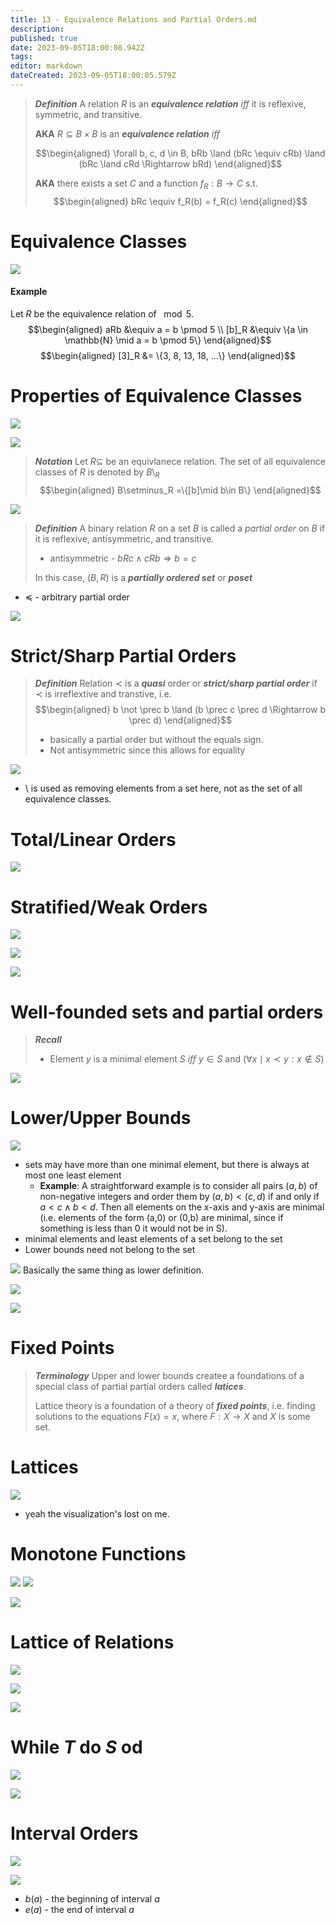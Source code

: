 ```yaml
---
title: 13 - Equivalence Relations and Partial Orders.md
description: 
published: true
date: 2023-09-05T18:00:08.942Z
tags: 
editor: markdown
dateCreated: 2023-09-05T18:00:05.579Z
---
```


> ***Definition***
> A relation $R$ is an ***equivalence relation*** *iff* it is reflexive, symmetric, and transitive. 
> 
> **AKA**
> $R \subseteq B \times B$ is an ***equivalence relation*** *iff*
> 
> $$\begin{aligned}
>     \forall b, c, d \in B, bRb \land (bRc \equiv cRb) \land (bRc \land cRd \Rightarrow bRd)
> \end{aligned}$$
> 
> **AKA**
> there exists a set $C$ and a function $f_R: B \to C$ s.t.
> $$\begin{aligned}
>     bRc \equiv f_R(b) = f_R(c)
> \end{aligned}$$

# Equivalence Classes
![](/images/20221206160852.png)

#### Example
Let $R$ be the equivalence relation of $\mod 5$.
$$\begin{aligned}
    aRb &\equiv a = b \pmod 5 \\
    [b]_R  &\equiv \{a \in \mathbb{N} \mid a = b \pmod 5\}
\end{aligned}$$
$$\begin{aligned}
    [3]_R &= \{3, 8, 13, 18, ...\}
\end{aligned}$$

# Properties of Equivalence Classes
![](/images/20221206161258.png)

![](/images/20221206161924.png)

> ***Notation***
> Let $R \subseteq$ be an equivlanece relation. The set of all equivalence classes of $R$ is denoted by $B\setminus_R$
> $$\begin{aligned}
>     B\setminus_R =\{[b]\mid b\in B\}
> \end{aligned}$$

![](/images/20221206163056.png)

> ***Definition***
> A binary relation $R$ on a set $B$ is called a *partial order* on $B$ if it is reflexive, antisymmetric, and transitive.
> - antisymmetric - $bRc \land cRb \Rightarrow b = c$
> 
> In this case, $(B, R)$ is a ***partially ordered set*** or ***poset***
- $\preceq$ - arbitrary partial order

![](/images/20221206164057.png)

# Strict/Sharp Partial Orders
> ***Definition***
> Relation $\prec$ is a ***quasi*** order or ***strict/sharp partial order*** if $\prec$ is irreflextive and transtive, i.e.
> $$\begin{aligned}
>     b \not \prec b \land (b \prec c \prec d \Rightarrow b \prec d)
> \end{aligned}$$
> - basically a partial order but without the equals sign. 
> - Not antisymmetric since this allows for equality

![](/images/20221206172700.png)
- $\setminus$ is used as removing elements from a set here, not as the set of all equivalence classes.

# Total/Linear Orders
![](/images/20221206164455.png)

# Stratified/Weak Orders
![](/images/20221206164807.png)

![](/images/20221206170049.png)

![](/images/20221206182553.png)


# Well-founded sets and partial orders
> ***Recall***
> - Element $y$ is a minimal element $S$ *iff* $y \in S$ and $(\forall x \mid x \prec y: x \not \in S)$

![](/images/20221206183052.png)

# Lower/Upper Bounds
![](/images/20221206183726.png)
- sets may have more than one minimal element, but there is always at most one least element
    - **Example**: A straightforward example is to consider all pairs $(a,b)$ of non-negative integers and order them by $(a,b) < (c,d)$ if and only if $a<c \land b<d$. Then all elements on the x-axis and y-axis are minimal (i.e. elements of the form (a,0) or (0,b) are minimal, since if something is less than 0 it would not be in S).
- minimal elements and least elements of a set belong to the set
- Lower bounds need not belong to the set

![](/images/20221206185255.png)
Basically the same thing as lower definition.

![](/images/20221206185703.png)

![](/images/20221206185725.png)

# Fixed Points
> ***Terminology***
> Upper and lower bounds createe a foundations of a special class of partial partial orders called ***latices***.
> 
> Lattice theory is a foundation of a theory of ***fixed points***, i.e. finding solutions to the equations $F(x) = x$, where $F: X \to X$ and $X$ is some set.

# Lattices
![](/images/20221206190339.png)
- yeah the visualization's lost on me.

# Monotone Functions
![](/images/20221206203543.png)
![](/images/20221206203559.png)

![](/images/20221206211628.png)

# Lattice of Relations
![](/images/20221206212209.png)

![](/images/20221206212301.png)

![](/images/20221206212434.png)

# While $T$ do $S$ od
![](/images/20221206212943.png)

![](/images/20221206212956.png)

# Interval Orders
![](/images/20221206213040.png)

![](/images/20221206213215.png)
- $b(a)$ - the beginning of interval $a$
- $e(a)$ - the end of interval $a$


